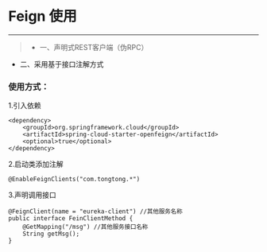 # Feign 使用
---------------------
> - 一、声明式REST客户端（伪RPC）
  - 二、采用基于接口注解方式

### 使用方式：
1.引入依赖

```
<dependency>
	<groupId>org.springframework.cloud</groupId>
	<artifactId>spring-cloud-starter-openfeign</artifactId>
	<optional>true</optional>
</dependency>
```
2.启动类添加注解

```
@EnableFeignClients("com.tongtong.*")
```
3.声明调用接口

```
@FeignClient(name = "eureka-client") //其他服务名称
public interface FeinClientMethod {
    @GetMapping("/msg") //其他服务接口名称
    String getMsg();
}
```
